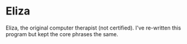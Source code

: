 # Eliza
Eliza, the original computer therapist (not certified). I've re-written this program but kept the core phrases the same. 
